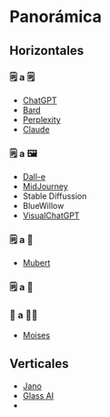 # Panorámica

## Horizontales

### 🗒️ a 🗒️

- [ChatGPT](https://chat.openai.com/)
- [Bard](https://bard.google.com/)
- [Perplexity](https://www.perplexity.ai/)
- [Claude](https://claude.ai/chats)

### 🗒️ a 🖼️

- [Dall-e](https://pitch.com/v/DALL-E-prompt-book-v1-tmd33y/d959fd01-3eea-4b16-9472-e79ccb635e98)
- [MidJourney](https://docs.midjourney.com/docs/prompts)
- Stable Diffussion
- BlueWillow
- [VisualChatGPT](https://stablediffusionweb.com/Visual-ChatGPT#demo)

### 🗒️ a 🎼

- [Mubert](https://mubert.com/)

### 🗒️ a 🎥


### 🎼 a 🎼🎼

- [Moises](https://moises.ai/)



## Verticales

- [Jano](https://www.youtube.com/watch?v=fhoKnB6vwWg)
- [Glass AI](https://glass.health/ai)
- []()





    
    